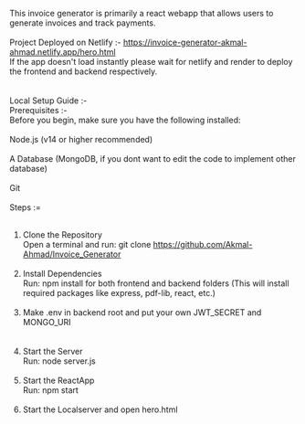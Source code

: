 This invoice generator is primarily a react webapp that allows users to generate invoices and track payments.<br/>
<br/>
Project Deployed on Netlify :- https://invoice-generator-akmal-ahmad.netlify.app/hero.html
<br/>
If the app doesn't load instantly please wait for netlify and render to deploy the frontend and backend respectively. <br/>
<br/>
<br/>
Local Setup Guide :-<br/>
Prerequisites :-<br/>
Before you begin, make sure you have the following installed:
<br/>
<br/>
Node.js (v14 or higher recommended)
<br/>
<br/>
A Database (MongoDB, if you dont want to edit the code to implement other database)
<br/>
<br/>
Git
<br/>
<br/>
Steps :=
<br/>
<br/>

1. Clone the Repository<br/>
   Open a terminal and run: git clone https://github.com/Akmal-Ahmad/Invoice_Generator
   <br/>
   <br/>
2. Install Dependencies<br/>
   Run: npm install for both frontend and backend folders (This will install required packages like express, pdf-lib, react, etc.)
   <br/>
   <br/>
3. Make .env in backend root and put your own JWT_SECRET and MONGO_URI<br/>
   <br/>
   <br/>
4. Start the Server<br/>
   Run: node server.js
   <br/>
   <br/>
5. Start the ReactApp<br/>
   Run: npm start
   <br/>
   <br/>
6. Start the Localserver and open hero.html
